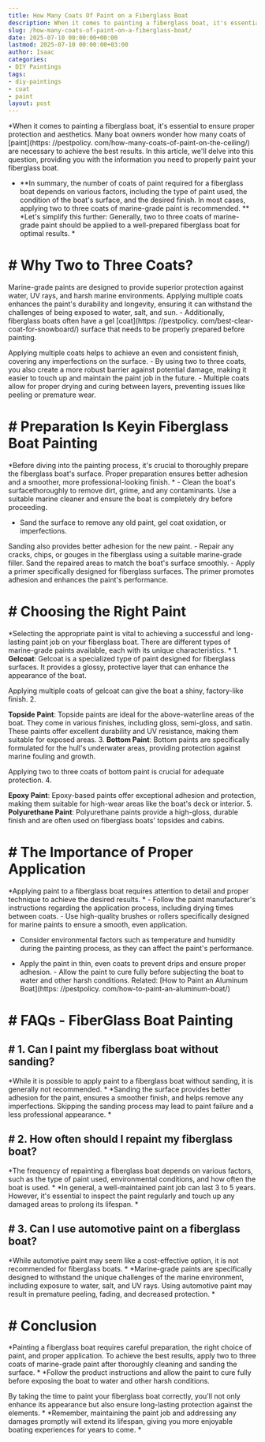```yaml
---
title: How Many Coats Of Paint on a Fiberglass Boat
description: When it comes to painting a fiberglass boat, it's essential to ensure proper protection and aesthetics. Many boat owners wonder how many coats of paint are...
slug: /how-many-coats-of-paint-on-a-fiberglass-boat/
date: 2025-07-10 00:00:00+00:00
lastmod: 2025-07-10 00:00:00+03:00
author: Isaac
categories:
- DIY Paintings
tags:
- diy-paintings
- coat
- paint
layout: post
---
```


*When it comes to painting a fiberglass boat, it's essential to ensure proper protection and aesthetics. Many boat owners wonder how many coats of [paint](https: //pestpolicy. com/how-many-coats-of-paint-on-the-ceiling/) are necessary to achieve the best results. In this article, we'll delve into this question, providing you with the information you need to properly paint your fiberglass boat.

* **In summary, the number of coats of paint required for a fiberglass boat depends on various factors, including the type of paint used, the condition of the boat's surface, and the desired finish. In most cases, applying two to three coats of marine-grade paint is recommended. ** *Let's simplify this further: Generally, two to three coats of marine-grade paint should be applied to a well-prepared fiberglass boat for optimal results. *

# # **Why Two to Three Coats?**

Marine-grade paints are designed to provide superior protection against water, UV rays, and harsh marine environments. Applying multiple coats enhances the paint's durability and longevity, ensuring it can withstand the challenges of being exposed to water, salt, and sun. - Additionally, fiberglass boats often have a gel [coat](https: //pestpolicy. com/best-clear-coat-for-snowboard/) surface that needs to be properly prepared before painting.

Applying multiple coats helps to achieve an even and consistent finish, covering any imperfections on the surface. - By using two to three coats, you also create a more robust barrier against potential damage, making it easier to touch up and maintain the paint job in the future. - Multiple coats allow for proper drying and curing between layers, preventing issues like peeling or premature wear.

# # **Preparation Is Key**in Fiberglass Boat Painting

*Before diving into the painting process, it's crucial to thoroughly prepare the fiberglass boat's surface. Proper preparation ensures better adhesion and a smoother, more professional-looking finish. * - Clean the boat's surfacethoroughly to remove dirt, grime, and any contaminants. Use a suitable marine cleaner and ensure the boat is completely dry before proceeding.

- Sand the surface to remove any old paint, gel coat oxidation, or imperfections.

Sanding also provides better adhesion for the new paint. - Repair any cracks, chips, or gouges in the fiberglass using a suitable marine-grade filler. Sand the repaired areas to match the boat's surface smoothly. - Apply a primer specifically designed for fiberglass surfaces. The primer promotes adhesion and enhances the paint's performance.

# # **Choosing the Right Paint**

*Selecting the appropriate paint is vital to achieving a successful and long-lasting paint job on your fiberglass boat. There are different types of marine-grade paints available, each with its unique characteristics. * 1. **Gelcoat**: Gelcoat is a specialized type of paint designed for fiberglass surfaces. It provides a glossy, protective layer that can enhance the appearance of the boat.

Applying multiple coats of gelcoat can give the boat a shiny, factory-like finish. 2.

**Topside Paint**: Topside paints are ideal for the above-waterline areas of the boat. They come in various finishes, including gloss, semi-gloss, and satin. These paints offer excellent durability and UV resistance, making them suitable for exposed areas. 3. **Bottom Paint**: Bottom paints are specifically formulated for the hull's underwater areas, providing protection against marine fouling and growth.

Applying two to three coats of bottom paint is crucial for adequate protection. 4.

**Epoxy Paint**: Epoxy-based paints offer exceptional adhesion and protection, making them suitable for high-wear areas like the boat's deck or interior. 5. **Polyurethane Paint**: Polyurethane paints provide a high-gloss, durable finish and are often used on fiberglass boats' topsides and cabins.

# # **The Importance of Proper Application**

*Applying paint to a fiberglass boat requires attention to detail and proper technique to achieve the desired results. * - Follow the paint manufacturer's instructions regarding the application process, including drying times between coats. - Use high-quality brushes or rollers specifically designed for marine paints to ensure a smooth, even application.

- Consider environmental factors such as temperature and humidity during the painting process, as they can affect the paint's performance.

- Apply the paint in thin, even coats to prevent drips and ensure proper adhesion. - Allow the paint to cure fully before subjecting the boat to water and other harsh conditions. Related: [How to Paint an Aluminum Boat](https: //pestpolicy. com/how-to-paint-an-aluminum-boat/)

# # FAQs - FiberGlass Boat Painting

## # **1. Can I paint my fiberglass boat without sanding?**

*While it is possible to apply paint to a fiberglass boat without sanding, it is generally not recommended. * *Sanding the surface provides better adhesion for the paint, ensures a smoother finish, and helps remove any imperfections. Skipping the sanding process may lead to paint failure and a less professional appearance. *

## # **2. How often should I repaint my fiberglass boat?**

*The frequency of repainting a fiberglass boat depends on various factors, such as the type of paint used, environmental conditions, and how often the boat is used. * *In general, a well-maintained paint job can last 3 to 5 years. However, it's essential to inspect the paint regularly and touch up any damaged areas to prolong its lifespan. *

## # **3. Can I use automotive paint on a fiberglass boat?**

*While automotive paint may seem like a cost-effective option, it is not recommended for fiberglass boats. * *Marine-grade paints are specifically designed to withstand the unique challenges of the marine environment, including exposure to water, salt, and UV rays. Using automotive paint may result in premature peeling, fading, and decreased protection. *

# # **Conclusion**

*Painting a fiberglass boat requires careful preparation, the right choice of paint, and proper application. To achieve the best results, apply two to three coats of marine-grade paint after thoroughly cleaning and sanding the surface. * *Follow the product instructions and allow the paint to cure fully before exposing the boat to water and other harsh conditions.

By taking the time to paint your fiberglass boat correctly, you'll not only enhance its appearance but also ensure long-lasting protection against the elements. * *Remember, maintaining the paint job and addressing any damages promptly will extend its lifespan, giving you more enjoyable boating experiences for years to come. *
